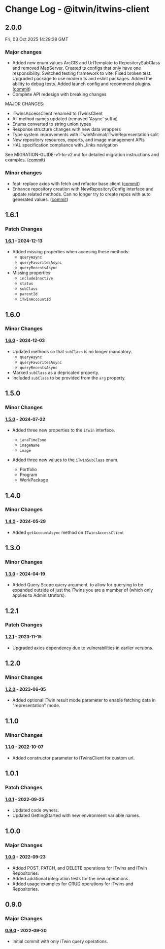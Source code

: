 # Change Log - @itwin/itwins-client

<!-- This log was last generated on Fri, 03 Oct 2025 14:29:28 GMT and should not be manually modified. -->

<!-- Start content -->

## 2.0.0

Fri, 03 Oct 2025 14:29:28 GMT

### Major changes

- Added new enum values ArcGIS and UrlTemplate to RepositorySubClass and removed MapServer. Created ts configs that only have one responsibility. Switched testing framework to vite. Fixed broken test. Upgraded package to use modern ts and eslint packages. Added the ability to debug tests. Added launch config and recommend plugins. ([commit](https://github.com/iTwin/itwins-client/commit/e0c9d3a803de62747c0841be6cbdad927297c955))
- Complete API redesign with breaking changes

MAJOR CHANGES:
- ITwinsAccessClient renamed to ITwinsClient
- All method names updated (removed 'Async' suffix)
- Enums converted to string union types
- Response structure changes with new data wrappers
- Type system improvements with ITwinMinimal/ITwinRepresentation split
- New repository resources, exports, and image management APIs
- HAL specification compliance with _links navigation

See MIGRATION-GUIDE-v1-to-v2.md for detailed migration instructions and examples. ([commit](https://github.com/iTwin/itwins-client/commit/9a0cfc6c8042af24a7d01469c0d0d443f72061bb))

### Minor changes

- feat: replace axios with fetch and refactor base client ([commit](https://github.com/iTwin/itwins-client/commit/fc631bdf145f6b7dba63254fb507ee1a8caa6f30))
- Enhance repository creation with NewRepositoryConfig interface and update related methods. Can no longer try to create repos with auto generated values. ([commit](https://github.com/iTwin/itwins-client/commit/539f769d2dc410acaca9c44652ec0cfbdfa759e4))

## 1.6.1

### Patch Changes

#### [1.6.1](https://www.npmjs.com/package/@itwin/itwins-client/v/1.6.1) - 2024-12-13

- Added missing properties when accesing these methods:
  - `queryAsync`
  - `queryFavoritesAsync`
  - `queryRecentsAsync`
- Missing properties:
  - `includeInactive`
  - `status`
  - `subClass`
  - `parentId`
  - `iTwinAccountId`

## 1.6.0

### Minor Changes

#### [1.6.0](https://www.npmjs.com/package/@itwin/itwins-client/v/1.6.0) - 2024-12-03

- Updated methods so that `subClass` is no longer mandatory.
  - `queryAsync`
  - `queryFavoritesAsync`
  - `queryRecentsAsync`
- Marked `subClass` as a depricated property.
- Included `subClass` to be provided from the `arg` property.

## 1.5.0

### Minor Changes

#### [1.5.0](https://www.npmjs.com/package/@itwin/itwins-client/v/1.5.0) - 2024-07-22

- Added three new properties to the `iTwin` interface.

  - `ianaTimeZone`
  - `imageName`
  - `image`

- Added three new values to the `iTwinSubClass` enum.
  - Portfolio
  - Program
  - WorkPackage

## 1.4.0

### Minor Changes

#### [1.4.0](https://www.npmjs.com/package/@itwin/itwins-client/v/1.4.0) - 2024-05-29

- Added `getAccountAsync` method on `ITwinsAccessClient`

## 1.3.0

### Minor Changes

#### [1.3.0](https://www.npmjs.com/package/@itwin/itwins-client/v/1.3.0) - 2024-04-19

- Added Query Scope query argument, to allow for querying to be expanded outside of just the iTwins you are a member of (which only applies to Administrators).

## 1.2.1

### Patch Changes

#### [1.2.1](https://www.npmjs.com/package/@itwin/itwins-client/v/1.2.1) - 2023-11-15

- Upgraded axios dependency due to vulnerabilities in earlier versions.

## 1.2.0

### Minor Changes

#### [1.2.0](https://www.npmjs.com/package/@itwin/itwins-client/v/1.2.0) - 2023-06-05

- Added optional iTwin result mode parameter to enable fetching data in "representation" mode.

## 1.1.0

### Minor Changes

#### [1.1.0](https://www.npmjs.com/package/@itwin/itwins-client/v/1.1.0) - 2022-10-07

- Added constructor parameter to iTwinsClient for custom url.

## 1.0.1

### Patch Changes

#### [1.0.1](https://www.npmjs.com/package/@itwin/itwins-client/v/1.0.1) - 2022-09-25

- Updated code owners.
- Updated GettingStarted with new environment variable names.

## 1.0.0

### Major Changes

#### [1.0.0](https://www.npmjs.com/package/@itwin/itwins-client/v/1.0.0) - 2022-09-23

- Added POST, PATCH, and DELETE operations for iTwins and iTwin Repositories.
- Added additional integration tests for the new operations.
- Added usage examples for CRUD operations for iTwins and Repositories.

## 0.9.0

### Major Changes

#### [0.9.0](https://www.npmjs.com/package/@itwin/itwins-client/v/0.9.0) - 2022-09-20

- Initial commit with only iTwin query operations.
